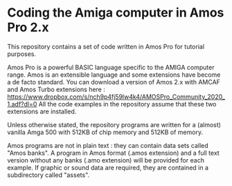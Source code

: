 # Coding the Amiga computer in Amos Pro 2.x

This repository contains a set of code written in Amos Pro for tutorial purposes.

Amos Pro is a powerful BASIC language specific to the AMIGA computer range.
Amos is an extensible language and some extensions have become a de facto standard. You can download a version of Amos 2.x with AMCAF and Amos Turbo extensions here :
https://www.dropbox.com/s/nch9p4fj59lw4k4/AMOSPro_Community_2020_1.adf?dl=0
All the code examples in the repository assume that these two extensions are installed.

Unless otherwise stated, the repository programs are written for a (almost) vanilla Amga 500 with 512KB of chip memory and 512KB of memory.

Amos programs are not in plain text : they can contain data sets called "Amos banks".
A program in Amos format (.amos extension) and a full text version without any banks (.amo extension) will be provided for each example.
If graphic or sound data are required, they are contained in a subdirectory called "assets".